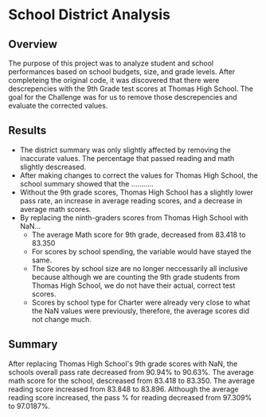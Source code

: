 # School District Analysis
## Overview
The purpose of this project was to analyze student and school performances based on school budgets, size, and grade levels. After completeing the original code, it was discovered that there were descrepencies with the 9th Grade test scores at Thomas High School. The goal for the Challenge was for us to remove those descrepencies and evaluate the corrected values. 

## Results
* The district summary was only slightly affected by removing the inaccurate values. The percentage that passed reading and math slightly descreased. 
* After making changes to correct the values for Thomas High School, the school summary showed that the ...........
* Without the 9th grade scores, Thomas High School has a slightly lower pass rate, an increase in average reading scores, and a decrease in average math scores. 
* By replacing the ninth-graders scores from Thomas High School with NaN...
     - The average Math score for 9th grade, decreased from 83.418 to 83.350
     - For scores by school spending, the variable would have stayed the same.
     - The Scores by school size are no longer neccessarily all inclusive because although we are counting the 9th grade students from Thomas High School, we do not have their actual, correct test scores. 
     - Scores by school type for Charter were already very close to what the NaN values were previously, therefore, the average scores did not change much. 


## Summary
After replacing Thomas High School's 9th grade scores with NaN, the schools overall pass rate decreased from 90.94% to 90.63%. The average math score for the school, descreased from 83.418 to 83.350. The average reading score increased from 83.848 to 83.896. Although the average reading score increased, the pass % for reading decreased from 97.309% to 97.0187%.
